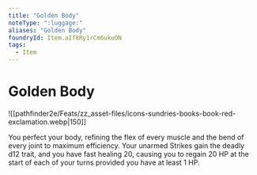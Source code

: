 ```yaml
---
title: "Golden Body"
noteType: ":luggage:"
aliases: "Golden Body"
foundryId: Item.aIf8Ry1rCm6ukuON
tags:
  - Item
---
```


# Golden Body
![[pathfinder2e/Feats/zz_asset-files/icons-sundries-books-book-red-exclamation.webp|150]]

You perfect your body, refining the flex of every muscle and the bend of every joint to maximum efficiency. Your unarmed Strikes gain the deadly d12 trait, and you have fast healing 20, causing you to regain 20 HP at the start of each of your turns provided you have at least 1 HP.
